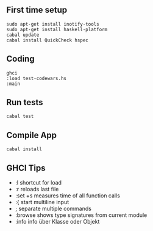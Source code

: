 ## First time setup
```
sudo apt-get install inotify-tools
sudo apt-get install haskell-platform
cabal update
cabal install QuickCheck hspec
```

## Coding
```
ghci
:load test-codewars.hs
:main
```


## Run tests
```
cabal test
```


## Compile App
```
cabal install
```


## GHCI Tips
- :l              shortcut for load
- :r              reloads last file
- :set +s         measures time of all function calls
- :{              start multiline input
- ;               separate multiple commands
- :browse         shows type signatures from current module
- :info <id>      info über Klasse oder Objekt

